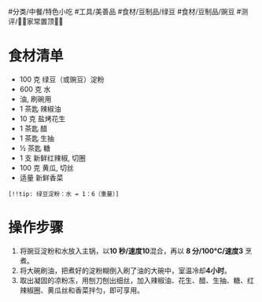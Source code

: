 #分类/中餐/特色小吃 #工具/美善品 #食材/豆制品/绿豆 #食材/豆制品/豌豆 #测评/📌📌家常置顶📌📌
# 食材清单

- 100 克 绿豆（或豌豆）淀粉
- 600 克 水
- 油, 刷碗用
- 1 茶匙 辣椒油
- 10 克 盐烤花生
- 1 茶匙 醋
- 1 茶匙 生抽
- ½ 茶匙 糖
- 1 支 新鲜红辣椒, 切圈
- 100 克 黄瓜, 切丝
- 适量 新鲜香菜

`[!!tip: 绿豆淀粉：水 = 1：6（重量）]`

# 操作步骤

1. 将豌豆淀粉和水放入主锅，以**10 秒/速度10**混合，再以 **8 分/100°C/速度3** 烹煮。
2. 将大碗刷油，把煮好的淀粉糊倒入刷了油的大碗中，室温冷却**4小时**。
3. 取出凝固的凉粉冻，用刨刀刨出细丝，加入辣椒油、花生、醋、生抽、糖、红辣椒圈、黄瓜丝和香菜拌匀，即可享用。
